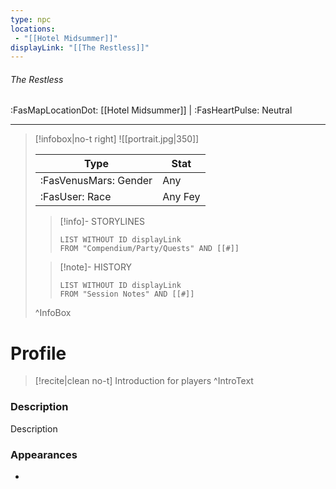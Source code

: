 ```yaml
---
type: npc
locations:
 - "[[Hotel Midsummer]]"
displayLink: "[[The Restless]]"
---
```

###### The Restless
<span class="sub2">:FasMapLocationDot: [[Hotel Midsummer]] | :FasHeartPulse: Neutral </span>
___

> [!infobox|no-t right]
> ![[portrait.jpg|350]]
>
> | Type | Stat |
> | ---- | ---- |
> | :FasVenusMars: Gender | Any |
> | :FasUser: Race | Any Fey |
>
>> [!info]- STORYLINES
>>```dataview
>>LIST WITHOUT ID displayLink
>>FROM "Compendium/Party/Quests" AND [[#]]
>
>>[!note]- HISTORY
>>```dataview
>>LIST WITHOUT ID displayLink
>>FROM "Session Notes" AND [[#]]
>
>^InfoBox

# Profile

> [!recite|clean no-t]
>	Introduction for players
>^IntroText

### Description
Description

### Appearances
- 
